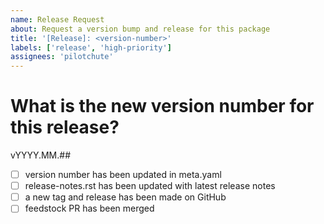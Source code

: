 ```yaml
---
name: Release Request
about: Request a version bump and release for this package
title: '[Release]: <version-number>'
labels: ['release', 'high-priority']
assignees: 'pilotchute'
---
```

  
# What is the new version number for this release?
vYYYY.MM.##
  
- [ ] version number has been updated in meta.yaml
- [ ] release-notes.rst has been updated with latest release notes
- [ ] a new tag and release has been made on GitHub
- [ ] feedstock PR has been merged

